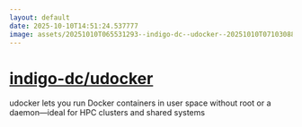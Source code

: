 ```yaml
---
layout: default
date: 2025-10-10T14:51:24.537777
image: assets/20251010T065531293--indigo-dc--udocker--20251010T071030882--cropped.png
---
```


# [indigo-dc/udocker](https://github.com/indigo-dc/udocker)

udocker lets you run Docker containers in user space without root or a daemon—ideal for HPC clusters and shared systems
